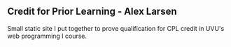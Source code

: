 ## Credit for Prior Learning - Alex Larsen

Small static site I put together to prove qualification for CPL credit in UVU's web programming I course.
